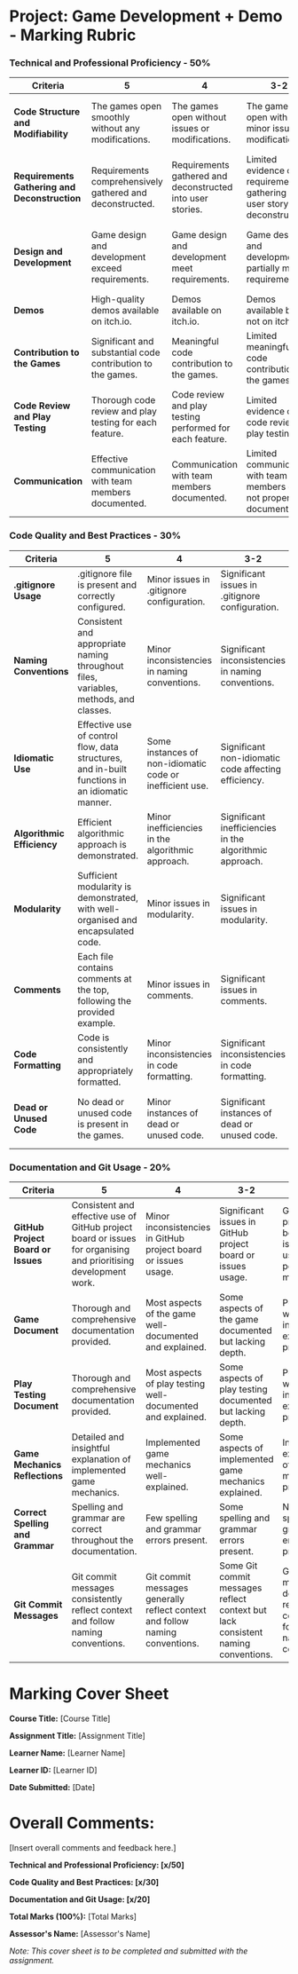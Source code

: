 # Project: Game Development + Demo - Marking Rubric

### Technical and Professional Proficiency - 50%

| **Criteria**                                  | **5**                                                       | **4**                                                      | **3-2**                                                                  | **1-0**                                                              |
| --------------------------------------------- | ----------------------------------------------------------- | ---------------------------------------------------------- | ------------------------------------------------------------------------ | -------------------------------------------------------------------- |
| **Code Structure and Modifiability**          | The games open smoothly without any modifications.   | The games open without issues or modifications.     | The games open with minor issues or modifications.                | The games fail to open or requires significant modifications. |
| **Requirements Gathering and Deconstruction** | Requirements comprehensively gathered and deconstructed.    | Requirements gathered and deconstructed into user stories. | Limited evidence of requirements gathering or user story deconstruction. | No evidence of requirements gathering or user story deconstruction.  |
| **Design and Development**                    | Game design and development exceed requirements.            | Game design and development meet requirements.             | Game design and development partially meet requirements.                 | Game design and development significantly deviate from requirements. |
| **Demos**                                     | High-quality demos available on itch.io.                    | Demos available on itch.io.                                | Demos available but not on itch.io.                                      | No demos available or not on itch.io.                                |
| **Contribution to the Games**                 | Significant and substantial code contribution to the games. | Meaningful code contribution to the games.                 | Limited meaningful code contribution to the games.                       | No meaningful code contribution to the games.                        |
| **Code Review and Play Testing**              | Thorough code review and play testing for each feature.     | Code review and play testing performed for each feature.   | Limited evidence of code review or play testing.                         | No evidence of code review or play testing.                          |
| **Communication**                             | Effective communication with team members documented.       | Communication with team members documented.                | Limited communication with team members or not properly documented.      | No communication with team members or not documented.                |

### Code Quality and Best Practices - 30%

| **Criteria**               | **5**                                                                                          | **4**                                                    | **3-2**                                                 | **1-0**                                                  |
| -------------------------- | ---------------------------------------------------------------------------------------------- | -------------------------------------------------------- | ------------------------------------------------------- | -------------------------------------------------------- |
| **.gitignore Usage**       | .gitignore file is present and correctly configured.                         | Minor issues in .gitignore configuration.                | Significant issues in .gitignore configuration.         | Missing or incorrect .gitignore file.                    |
| **Naming Conventions**     | Consistent and appropriate naming throughout files, variables, methods, and classes.           | Minor inconsistencies in naming conventions.             | Significant inconsistencies in naming conventions.      | Naming conventions are not followed.                     |
| **Idiomatic Use**          | Effective use of control flow, data structures, and in-built functions in an idiomatic manner. | Some instances of non-idiomatic code or inefficient use. | Significant non-idiomatic code affecting efficiency.    | Poor use of control flow, data structures, or functions. |
| **Algorithmic Efficiency** | Efficient algorithmic approach is demonstrated.                                                | Minor inefficiencies in the algorithmic approach.        | Significant inefficiencies in the algorithmic approach. | Poor or non-efficient algorithmic approach.              |
| **Modularity**             | Sufficient modularity is demonstrated, with well-organised and encapsulated code.              | Minor issues in modularity.                              | Significant issues in modularity.                       | Lack of modularity, code is not well-organised.          |
| **Comments**               | Each file contains comments at the top, following the provided example.                        | Minor issues in comments.                                | Significant issues in comments.                         | Missing or incorrect comments.                           |
| **Code Formatting**        | Code is consistently and appropriately formatted.                                              | Minor inconsistencies in code formatting.                | Significant inconsistencies in code formatting.         | Poor or non-consistent code formatting.                  |
| **Dead or Unused Code**    | No dead or unused code is present in the games.                                          | Minor instances of dead or unused code.                  | Significant instances of dead or unused code.           | Widespread presence of dead or unused code.              |

### Documentation and Git Usage - 20%

| **Criteria**                        | **5**                                                                         | **4**                                                                     | **3-2**                                                                         | **1-0**                                                                         |
| ----------------------------------- | ----------------------------------------------------------------------------- | ------------------------------------------------------------------------- | ------------------------------------------------------------------------------- | ------------------------------------------------------------------------------- |
| **GitHub Project Board or Issues**                    | Consistent and effective use of GitHub project board or issues for organising and prioritising development work. | Minor inconsistencies in GitHub project board or issues usage. | Significant issues in GitHub project board or issues usage.   | GitHub project board or issues is not used or poorly maintained. |
| **Game Document**                   | Thorough and comprehensive documentation provided.                           | Most aspects of the game well-documented and explained.                   | Some aspects of the game documented but lacking depth.                          | Poorly written or incomplete explanation provided.                              |
| **Play Testing Document**           | Thorough and comprehensive documentation provided.                           | Most aspects of play testing well-documented and explained.               | Some aspects of play testing documented but lacking depth.                      | Poorly written or incomplete explanation provided.                              |
| **Game Mechanics Reflections**      | Detailed and insightful explanation of implemented game mechanics.           | Implemented game mechanics well-explained.                                | Some aspects of implemented game mechanics explained.                          | Inadequate explanation of game mechanics provided.                             |
| **Correct Spelling and Grammar**    | Spelling and grammar are correct throughout the documentation.               | Few spelling and grammar errors present.                                  | Some spelling and grammar errors present.                                      | Numerous spelling and grammar errors present.                                  |
| **Git Commit Messages**             | Git commit messages consistently reflect context and follow naming conventions. | Git commit messages generally reflect context and follow naming conventions. | Some Git commit messages reflect context but lack consistent naming conventions. | Git commit messages do not reflect context or follow naming conventions.       |

# Marking Cover Sheet

**Course Title:** [Course Title]

**Assignment Title:** [Assignment Title]

**Learner Name:** [Learner Name]

**Learner ID:** [Learner ID]

**Date Submitted:** [Date]

# Overall Comments:

[Insert overall comments and feedback here.]

**Technical and Professional Proficiency: [x/50]**

**Code Quality and Best Practices: [x/30]**

**Documentation and Git Usage: [x/20]**

**Total Marks (100%):** [Total Marks]

**Assessor's Name:** [Assessor's Name]

_Note: This cover sheet is to be completed and submitted with the assignment._
